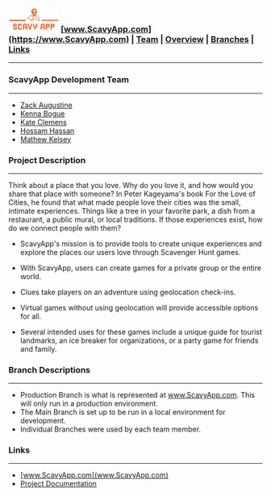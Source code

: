 ###  <img src="flaskApp/app/static/images/scavyLogo.png" alt="ScavyApp" width="100"/> [www.ScavyApp.com](https://www.ScavyApp.com) | [Team](#scavyapp-development-team) | [Overview](#project-description) | [Branches](#branch-descriptions) | [Links](#links)
---------


### ScavyApp Development Team
---------
 - [Zack Augustine](https://github.com/zacka37)
 - [Kenna Bogue](https://github.com/kennabogue)
 - [Kate Clemens](https://github.com/klchbm)
 - [Hossam Hassan](https://github.com/hossam-hassan1)
 - [Mathew Kelsey](https://github.com/mdkdg7)
 

 ### Project Description
 ---------
 Think about a place that you love. Why do you love it, and how would you share that place with someone? In Peter Kageyama's book For the Love of Cities, he found that what made people love their cities was the small, intimate experiences. Things like a tree in your favorite park, a dish from a restaurant, a public mural, or local traditions. If those experiences exist, how do we connect people with them?   

 - ScavyApp's mission is to provide tools to create unique experiences and explore the places our users love through Scavenger Hunt games.  
 
 - With ScavyApp, users can create games for a private group or the entire world.  
 
 - Clues take players on an adventure using geolocation check-ins.  
    
 - Virtual games without using geolocation will provide accessible options for all.  
    
 - Several intended uses for these games include a unique guide for tourist landmarks, an ice breaker for organizations, or a party game for friends and family.  

### Branch Descriptions
---------
 - Production Branch is what is represented at www.ScavyApp.com. This will only run in a production environment.
 - The Main Branch is set up to be run in a local environment for development.
 - Individual Branches were used by each team member.

### Links
---------
* [www.ScavyApp.com](www.ScavyApp.com)
* [Project Documentation](https://mailmissouri-my.sharepoint.com/:f:/g/personal/kjbkc7_umsystem_edu/EtWqEvUs3fRLhX4CcM958ewBXn3jbIlrmA886ZVC94_Yyw?e=hSh9Sv)
